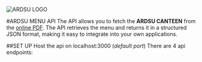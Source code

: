 ![ARDSU LOGO](https://www.dsu.toscana.it/o/ardsu-theme/images/logo-footer-text.png)

#ARDSU MENU API
The API allows you to fetch the ****ARDSU CANTEEN**** from the [online PDF](https://www.dsu.toscana.it/i-menu). 
The API retrieves the menu and returns it in a structured JSON format, making it easy to integrate into your own applications.

##SET UP
Host the api on localhost:3000 (*default port*)
There are 4 api endpoints:
